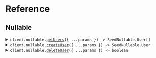 # Reference

## Nullable

<details><summary><code>client.nullable.<a href="/src/api/resources/nullable/client/Client.ts">getUsers</a>({ ...params }) -> SeedNullable.User[]</code></summary>
<dl>
<dd>

#### 🔌 Usage

<dl>
<dd>

<dl>
<dd>

```typescript
await client.nullable.getUsers({
    usernames: "usernames",
    avatar: "avatar",
    activated: true,
    tags: null,
    extra: null,
});
```

</dd>
</dl>
</dd>
</dl>

#### ⚙️ Parameters

<dl>
<dd>

<dl>
<dd>

**request:** `SeedNullable.GetUsersRequest`

</dd>
</dl>

<dl>
<dd>

**requestOptions:** `Nullable.RequestOptions`

</dd>
</dl>
</dd>
</dl>

</dd>
</dl>
</details>

<details><summary><code>client.nullable.<a href="/src/api/resources/nullable/client/Client.ts">createUser</a>({ ...params }) -> SeedNullable.User</code></summary>
<dl>
<dd>

#### 🔌 Usage

<dl>
<dd>

<dl>
<dd>

```typescript
await client.nullable.createUser({
    username: "username",
    tags: ["tags", "tags"],
    metadata: {
        createdAt: "2024-01-15T09:30:00Z",
        updatedAt: "2024-01-15T09:30:00Z",
        avatar: "avatar",
        activated: true,
    },
    avatar: "avatar",
});
```

</dd>
</dl>
</dd>
</dl>

#### ⚙️ Parameters

<dl>
<dd>

<dl>
<dd>

**request:** `SeedNullable.CreateUserRequest`

</dd>
</dl>

<dl>
<dd>

**requestOptions:** `Nullable.RequestOptions`

</dd>
</dl>
</dd>
</dl>

</dd>
</dl>
</details>

<details><summary><code>client.nullable.<a href="/src/api/resources/nullable/client/Client.ts">deleteUser</a>({ ...params }) -> boolean</code></summary>
<dl>
<dd>

#### 🔌 Usage

<dl>
<dd>

<dl>
<dd>

```typescript
await client.nullable.deleteUser({
    username: "xy",
});
```

</dd>
</dl>
</dd>
</dl>

#### ⚙️ Parameters

<dl>
<dd>

<dl>
<dd>

**request:** `SeedNullable.DeleteUserRequest`

</dd>
</dl>

<dl>
<dd>

**requestOptions:** `Nullable.RequestOptions`

</dd>
</dl>
</dd>
</dl>

</dd>
</dl>
</details>
